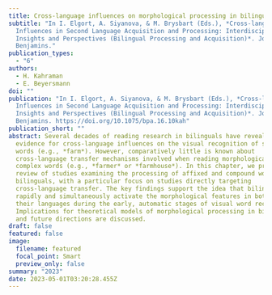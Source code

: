 ```yaml
---
title: Cross-language influences on morphological processing in bilinguals
subtitle: "In I. Elgort, A. Siyanova, & M. Brysbart (Eds.), *Cross-language
  Influences in Second Language Acquisition and Processing: Interdisciplinary
  Insights and Perspectives (Bilingual Processing and Acquisition)*. John
  Benjamins."
publication_types:
  - "6"
authors:
  - H. Kahraman
  - E. Beyersmann
doi: ""
publication: "In I. Elgort, A. Siyanova, & M. Brysbart (Eds.), *Cross-language
  Influences in Second Language Acquisition and Processing: Interdisciplinary
  Insights and Perspectives (Bilingual Processing and Acquisition)*. John
  Benjamins. https://doi.org/10.1075/bpa.16.10kah"
publication_short: ""
abstract: Several decades of reading research in bilinguals have revealed
  evidence for cross-language influences on the visual recognition of simple
  words (e.g., *farm*). However, comparatively little is known about
  cross-language transfer mechanisms involved when reading morphologically
  complex words (e.g., *farmer* or *farmhouse*). In this chapter, we provide a
  review of studies examining the processing of affixed and compound words in
  bilinguals, with a particular focus on studies directly targeting
  cross-language transfer. The key findings support the idea that bilinguals
  rapidly and simultaneously activate the morphological features in both of
  their languages during the early, automatic stages of visual word recognition.
  Implications for theoretical models of morphological processing in bilinguals
  and future directions are discussed.
draft: false
featured: false
image:
  filename: featured
  focal_point: Smart
  preview_only: false
summary: "2023"
date: 2023-05-01T03:20:28.455Z
---
```

